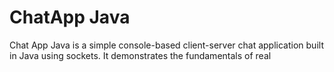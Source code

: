 <h1>ChatApp Java</h1>
<p>
  Chat App Java is a simple console-based client-server chat application built in Java using sockets. It demonstrates the fundamentals of real
</p> 
